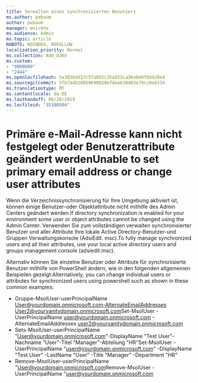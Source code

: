 ```yaml
---
title: Verwalten eines synchronisierten Benutzers
ms.author: pebaum
author: pebaum
manager: mnirkhe
ms.audience: Admin
ms.topic: article
ROBOTS: NOINDEX, NOFOLLOW
localization_priority: Normal
ms.collection: Adm_O365
ms.custom:
- "9000609"
- "2444"
ms.openlocfilehash: 5a383bdd17c5fa055c35a923ca36e0e0f6d429e4
ms.sourcegitcommit: 5fb7a4b28859690020efdea630d03e70cc0e6334
ms.translationtype: MT
ms.contentlocale: de-DE
ms.lasthandoff: 06/28/2019
ms.locfileid: "35380504"
---
```

# <a name="unable-to-set-primary-email-address-or-change-user-attributes"></a><span data-ttu-id="98b61-102">Primäre e-Mail-Adresse kann nicht festgelegt oder Benutzerattribute geändert werden</span><span class="sxs-lookup"><span data-stu-id="98b61-102">Unable to set primary email address or change user attributes</span></span>

<span data-ttu-id="98b61-103">Wenn die Verzeichnissynchronisierung für Ihre Umgebung aktiviert ist, können einige Benutzer-oder Objektattribute nicht mithilfe des Admin Centers geändert werden.</span><span class="sxs-lookup"><span data-stu-id="98b61-103">If directory synchronization is enabled for your environment some user or object attributes cannot be changed using the Admin Center.</span></span>
<span data-ttu-id="98b61-104">Verwenden Sie zum vollständigen verwalten synchronisierter Benutzer und aller Attribute Ihre lokale Active Directory-Benutzer-und Gruppen Verwaltungskonsole (AdsiEdit. msc).</span><span class="sxs-lookup"><span data-stu-id="98b61-104">To fully manage synchronized users and all their attributes, use your local active directory users and groups management console (adsiedit.msc).</span></span>  

<span data-ttu-id="98b61-105">Alternativ können Sie einzelne Benutzer oder Attribute für synchronisierte Benutzer mithilfe von PowerShell ändern, wie in den folgenden allgemeinen Beispielen gezeigt:</span><span class="sxs-lookup"><span data-stu-id="98b61-105">Alternatively, you can change individual users or attributes for synchronized users using powershell such as shown in these common examples:</span></span> 
- <span data-ttu-id="98b61-106">Gruppe-MsolUser-userPrincipalName User@yourdomain.onmicrosoft.com-AlternateEmailAddresses User2@yourvanitydomain.onmicrosoft.com</span><span class="sxs-lookup"><span data-stu-id="98b61-106">Set-MsolUser -UserPrincipalName user@yourdomain.onmicrosoft.com -AlternateEmailAddresses user2@yourvanitydomain.onmicrosoft.com</span></span>
- <span data-ttu-id="98b61-107">Sets-MsolUser-userPrincipalName "User@yourdomain.onmicrosoft.com"-DisplayName "Test User"-Nachname "User"-Titel "Manager"-Abteilung "HR"</span><span class="sxs-lookup"><span data-stu-id="98b61-107">Set-MsolUser -UserPrincipalName "user@yourdomain.onmicrosoft.com" -DisplayName "Test User" -LastName "User" -Title "Manager" -Department "HR"</span></span>
- <span data-ttu-id="98b61-108">Remove-MsolUser-userPrincipalName "User@yourdomain.onmicrosoft.com</span><span class="sxs-lookup"><span data-stu-id="98b61-108">Remove-MsolUser -UserPrincipalName "user@yourdomain.onmicrosoft.com</span></span>